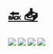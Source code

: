 #
# [🔙 ](../../)    <a href="../pdfs/110_🧑 Cliente_🧑⬜ Oferta.pdf">📥</a>
 <img src="page0.jpg">   <img src="page1.jpg">   <img src="page2.jpg">   <img src="page3.jpg"> 

            
                
